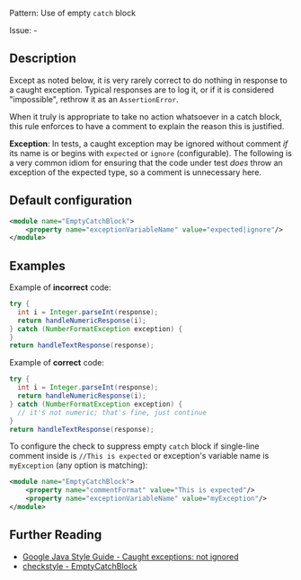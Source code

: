Pattern: Use of empty `catch` block

Issue: -

## Description

Except as noted below, it is very rarely correct to do nothing in response to a caught exception. Typical responses are to log it, or if it is considered "impossible", rethrow it as an `AssertionError`.

When it truly is appropriate to take no action whatsoever in a catch block, this rule enforces to have a comment to explain the reason this is justified.

**Exception**: In tests, a caught exception may be ignored without comment _if_ its name is or begins with `expected` or `ignore` (configurable). The following is a very common idiom for ensuring that the code under test _does_ throw an exception of the expected type, so a comment is unnecessary here.

## Default configuration

```xml
<module name="EmptyCatchBlock">
    <property name="exceptionVariableName" value="expected|ignore"/>
</module>
```

## Examples

Example of **incorrect** code:

```java
try {
  int i = Integer.parseInt(response);
  return handleNumericResponse(i);
} catch (NumberFormatException exception) {
}
return handleTextResponse(response);
```

Example of **correct** code:

```java
try {
  int i = Integer.parseInt(response);
  return handleNumericResponse(i);
} catch (NumberFormatException exception) {
  // it's not numeric; that's fine, just continue
}
return handleTextResponse(response);
```        


To configure the check to suppress empty `catch` block if single-line comment inside is `//This is expected` or exception's variable name is `myException` (any option is matching): 


```xml
<module name="EmptyCatchBlock">
    <property name="commentFormat" value="This is expected"/>
    <property name="exceptionVariableName" value="myException"/>
</module>
```

## Further Reading

* [Google Java Style Guide - Caught exceptions: not ignored](https://google.github.io/styleguide/javaguide.html#s6.2-caught-exceptions)
* [checkstyle - EmptyCatchBlock](https://checkstyle.sourceforge.io/checks/blocks/emptycatchblock.html#EmptyCatchBlock)
